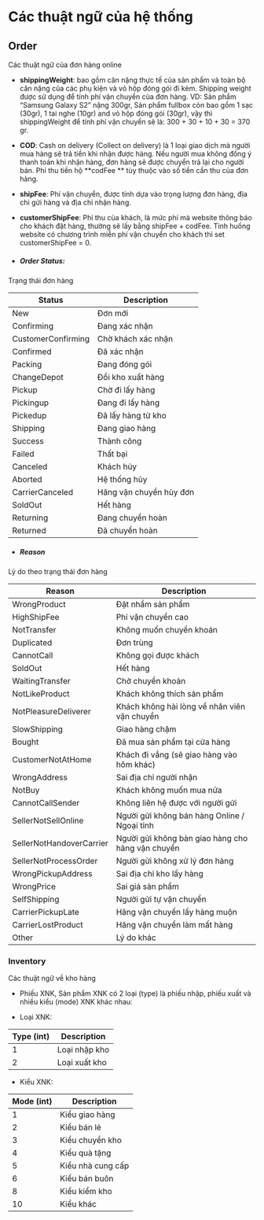 # Các thuật ngữ của hệ thống

## Order

Các thuật ngữ của đơn hàng online

* **shippingWeight**: bao gồm cân nặng thực tế của sản phẩm và toàn bộ cân nặng của các phụ kiện và vỏ hộp đóng gói đi kèm. Shipping weight được sử dụng để tính phí vận chuyển của đơn hàng.
VD: Sản phẩm “Samsung Galaxy S2” nặng 300gr, Sản phẩm fullbox còn bao gồm 1 sạc (30gr), 1 tai nghe (10gr) and vỏ hộp đóng gói (30gr), vậy thì shippingWeight để tính phí vận chuyển sẽ là: 300 + 30 + 10 + 30 = 370 gr.

* **COD**: Cash on delivery (Collect on delivery) là 1 loại giao dịch mà người mua hàng sẽ trả tiền khi nhận được hàng. Nếu người mua không đồng ý thanh toán khi nhận hàng, đơn hàng sẽ được chuyển trả lại cho người bán. Phí thu tiền hộ **codFee ** tùy thuộc vào số tiền cần thu của đơn hàng.

* **shipFee**: Phí vận chuyển, được tính dựa vào trọng lượng đơn hàng, địa chỉ gửi hàng và địa chỉ nhận hàng.

* **customerShipFee**: Phí thu của khách, là mức phí mà website thông báo cho khách đặt hàng, thường sẽ lấy bằng shipFee + codFee. Tình huống website có chương trình miễn phí vận chuyển cho khách thì set customerShipFee = 0.

* ##### Order Status: 
Trạng thái đơn hàng

|Status | Description|
|--- | --- |
|New | Đơn mới|
|Confirming | Đang xác nhận|
|CustomerConfirming | Chờ khách xác nhận|
|Confirmed | Đã xác nhận|
|Packing | Đang đóng gói|
|ChangeDepot | Đổi kho xuất hàng|
|Pickup | Chờ đi lấy hàng|
|Pickingup | Đang đi lấy hàng|
|Pickedup | Đã lấy hàng từ kho|
|Shipping | Đang giao hàng|
|Success | Thành công|
|Failed | Thất bại|
|Canceled | Khách hủy|
|Aborted | Hệ thống hủy|
|CarrierCanceled | Hãng vận chuyển hủy đơn|
|SoldOut | Hết hàng|
|Returning | Đang chuyển hoàn|
|Returned | Đã chuyển hoàn|

* ##### Reason
Lý do theo trạng thái đơn hàng

Reason | Description
------ | ------- 
WrongProduct | Đặt nhầm sản phẩm
HighShipFee | Phí vận chuyển cao
NotTransfer | Không muốn chuyển khoản
Duplicated | Đơn trùng
CannotCall | Không gọi được khách
SoldOut | Hết hàng
WaitingTransfer | Chờ chuyển khoản
NotLikeProduct | Khách không thích sản phẩm
NotPleasureDeliverer | Khách không hài lòng về nhân viên vận chuyển
SlowShipping | Giao hàng chậm
Bought | Đã mua sản phẩm tại cửa hàng
CustomerNotAtHome | Khách đi vắng (sẽ giao hàng vào hôm khác)
WrongAddress | Sai địa chỉ người nhận
NotBuy | Khách không muốn mua nữa
CannotCallSender | Không liên hệ được với người gửi
SellerNotSellOnline | Người gửi không bán hàng Online / Ngoại tỉnh
SellerNotHandoverCarrier | Người gửi không bàn giao hàng cho hãng vận chuyển
SellerNotProcessOrder | Người gửi không xử lý đơn hàng
WrongPickupAddress | Sai địa chỉ kho lấy hàng
WrongPrice | Sai giá sản phẩm
SelfShipping | Người gửi tự vận chuyển
CarrierPickupLate | Hãng vận chuyển lấy hàng muộn
CarrierLostProduct | Hãng vận chuyển làm mất hàng
Other | Lý do khác


### Inventory

Các thuật ngữ về kho hàng

* Phiếu XNK, Sản phẩm XNK có 2 loại (type) là phiếu nhập, phiếu xuất và nhiều kiểu (mode) XNK khác nhau:

* Loại XNK:

| Type (int) | Description |
| --- | --- |
| 1 | Loại nhập kho |
| 2 | Loại xuất kho |

* Kiểu XNK:

| Mode (int) | Description |
| --- | --- |
| 1 | Kiểu giao hàng |
| 2 | Kiểu bán lẻ |
| 3 | Kiểu chuyển kho |
| 4 | Kiểu quà tặng |
| 5 | Kiểu nhà cung cấp |
| 6 | Kiểu bán buôn |
| 8 | Kiểu kiểm kho |
| 10 | Kiểu khác |




